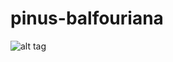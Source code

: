 # pinus-balfouriana

![alt tag](http://outdoorsocal.com/wp-content/uploads/2015/03/sequoiakingstree.jpg)